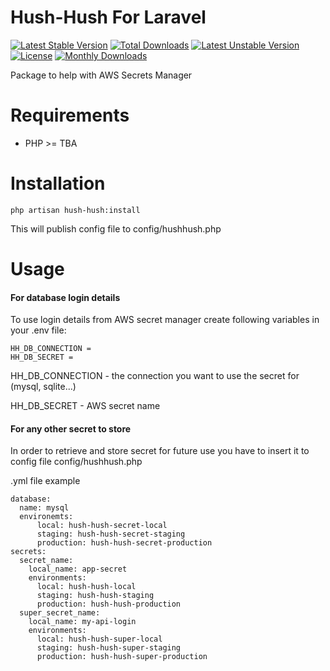 Hush-Hush For Laravel
=======================

[![Latest Stable Version](https://poser.pugx.org/trenaldas/hush-hush/v/stable)](https://packagist.org/packages/trenaldas/hush-hush) 
[![Total Downloads](https://poser.pugx.org/trenaldas/hush-hush/downloads)](https://packagist.org/packages/trenaldas/hush-hush) 
[![Latest Unstable Version](https://poser.pugx.org/trenaldas/hush-hush/v/unstable)](https://packagist.org/packages/trenaldas/hush-hush)
[![License](https://poser.pugx.org/trenaldas/hush-hush/license)](https://packagist.org/packages/trenaldas/hush-hush)
[![Monthly Downloads](https://poser.pugx.org/trenaldas/hush-hush/d/monthly)](https://packagist.org/packages/trenaldas/hush-hush)

Package to help with AWS Secrets Manager


Requirements
============

* PHP >= TBA

Installation
============

    php artisan hush-hush:install
This will publish config file to config/hushhush.php


Usage
=====

#### For database login details

To use login details from AWS secret manager create following variables in your .env file:
    
    HH_DB_CONNECTION = 
    HH_DB_SECRET = 
    
HH_DB_CONNECTION - the connection you want to use the secret for (mysql, sqlite...)

HH_DB_SECRET - AWS secret name

#### For any other secret to store

In order to retrieve and store secret for future use you have to insert it to config file config/hushhush.php


.yml file example

    database:
      name: mysql
      environemts:
          local: hush-hush-secret-local
          staging: hush-hush-secret-staging
          production: hush-hush-secret-production
    secrets:
      secret_name:
        local_name: app-secret
        environments:
          local: hush-hush-local
          staging: hush-hush-staging
          production: hush-hush-production
      super_secret_name:
        local_name: my-api-login
        environments:
          local: hush-hush-super-local
          staging: hush-hush-super-staging
          production: hush-hush-super-production
